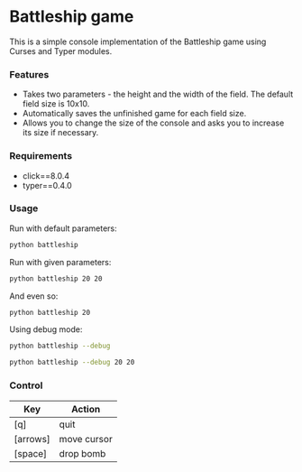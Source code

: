 # Battleship game
This is a simple console implementation of the Battleship game using Curses and Typer modules.

### Features
- Takes two parameters - the height and the width of the field.
  The default field size is 10x10.
- Automatically saves the unfinished game for each field size.
- Allows you to change the size of the console and asks you to increase its size if necessary.

### Requirements
- click==8.0.4
- typer==0.4.0

### Usage
Run with default parameters:
```bash
python battleship
```

Run with given parameters:
```bash
python battleship 20 20
```

And even so:
```bash
python battleship 20
```

Using debug mode:
```bash
python battleship --debug
```
```bash
python battleship --debug 20 20
```

### Control
| Key      | Action      |
| -------- | ----------- |
| [q]      | quit        |
| [arrows] | move cursor |
| [space]  | drop bomb   |


